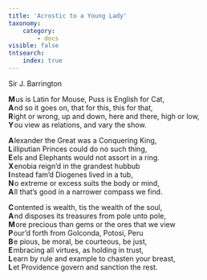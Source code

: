 ```yaml
---
title: 'Acrostic to a Young Lady'
taxonomy:
    category:
        - docs
visible: false
tntsearch:
    index: true
---
```


<div class="author">Sir J. Barrington</div>

**M**&hairsp;us is Latin for Mouse, Puss is English for Cat,  
**A**&hairsp;nd so it goes on, that for this, this for that,  
**R**&hairsp;ight or wrong, up and down, here and there, high or low,  
**Y**&hairsp;ou view as relations, and vary the show.  

**A**&hairsp;lexander the Great was a Conquering King,  
**L**&hairsp;illiputian Princes could do no such thing,  
**E**&hairsp;els and Elephants would not assort in a ring.  
**X**&hairsp;enobia reign’d in the grandest hubbub  
**I**&hairsp;nstead fam’d Diogenes lived in a tub,  
**N**&hairsp;o extreme or excess suits the body or mind,  
**A**&hairsp;ll that’s good in a narrower compass we find.  

**C**&hairsp;ontented is wealth, tis the wealth of the soul,  
**A**&hairsp;nd disposes its treasures from pole unto pole,  
**M**&hairsp;ore precious than gems or the ores that we view  
**P**&hairsp;our’d forth from Golconda, Potosi, Peru  
**B**&hairsp;e pious, be moral, be courteous, be just,  
**E**&hairsp;mbracing all virtues, as holding in trust,  
**L**&hairsp;earn by rule and example to chasten your breast,  
**L**&hairsp;et Providence govern and sanction the rest.